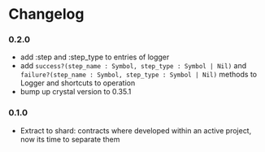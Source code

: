 # Changelog

### 0.2.0

- add :step and :step_type to entries of logger
- add `success?(step_name : Symbol, step_type : Symbol | Nil)` and `failure?(step_name : Symbol, step_type : Symbol | Nil)`
methods to Logger and shortcuts to operation
- bump up crystal version to 0.35.1

### 0.1.0

- Extract to shard: contracts where developed within an active project, now its time to separate them